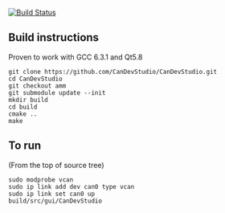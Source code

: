 [![Build Status](https://travis-ci.org/CanDevStudio/CanDevStudio.svg?branch=master)](https://travis-ci.org/CanDevStudio/CanDevStudio)

## Build instructions
Proven to work with GCC 6.3.1 and Qt5.8
```
git clone https://github.com/CanDevStudio/CanDevStudio.git
cd CanDevStudio
git checkout amm
git submodule update --init
mkdir build
cd build
cmake ..
make
```

## To run
(From the top of source tree)
```
sudo modprobe vcan
sudo ip link add dev can0 type vcan
sudo ip link set can0 up
build/src/gui/CanDevStudio
```
